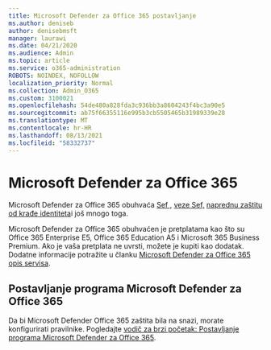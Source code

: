 ```yaml
---
title: Microsoft Defender za Office 365 postavljanje
ms.author: deniseb
author: denisebmsft
manager: laurawi
ms.date: 04/21/2020
ms.audience: Admin
ms.topic: article
ms.service: o365-administration
ROBOTS: NOINDEX, NOFOLLOW
localization_priority: Normal
ms.collection: Admin_O365
ms.custom: 3100021
ms.openlocfilehash: 54de480a828fda3c936bb3a8604243f4bc3a90e5
ms.sourcegitcommit: ab75f66355116e995b3cb5505465b31989339e28
ms.translationtype: MT
ms.contentlocale: hr-HR
ms.lasthandoff: 08/13/2021
ms.locfileid: "58332737"
---
```

# <a name="microsoft-defender-for-office-365"></a>Microsoft Defender za Office 365

Microsoft Defender za Office 365 obuhvaća [Sef ,](https://docs.microsoft.com/microsoft-365/security/office-365-security/atp-safe-attachments) [veze Sef,](https://docs.microsoft.com/microsoft-365/security/office-365-security/atp-safe-links) [naprednu zaštitu od krađe identiteta](https://docs.microsoft.com/microsoft-365/security/office-365-security/atp-anti-phishing)i još mnogo toga. 

Microsoft Defender za Office 365 obuhvaćen je pretplatama kao što su Office 365 Enterprise E5, Office 365 Education A5 i Microsoft 365 Business Premium. Ako je vaša pretplata ne uvrsti, možete je kupiti kao dodatak. Dodatne informacije potražite u članku [Microsoft Defender za Office 365 opis servisa](https://docs.microsoft.com/office365/servicedescriptions/office-365-advanced-threat-protection-service-description).

## <a name="set-up-microsoft-defender-for-office-365"></a>Postavljanje programa Microsoft Defender za Office 365

Da bi Microsoft Defender Office 365 zaštita bila na snazi, morate konfigurirati pravilnike. Pogledajte [vodič za brzi početak: Postavljanje programa Microsoft Defender za Office 365](https://docs.microsoft.com/microsoft-365/security/office-365-security/office-365-atp).

